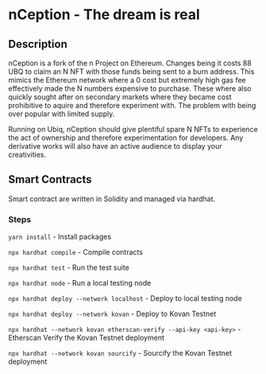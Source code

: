 # nCeption - The dream is real

## Description

nCeption is a fork of the n Project on Ethereum. Changes being it costs 88 UBQ to claim an N NFT with those funds being sent to a burn address. This mimics the Ethereum network where a 0 cost but extremely high gas fee effectively made the N numbers expensive to purchase. These where also quickly sought after on secondary markets where they became cost prohibitive to aquire and therefore experiment with. The problem with being over popular with limited supply.

Running on Ubiq, nCeption should give plentiful spare N NFTs to experience the act of ownership and therefore experimentation for developers. Any derivative works will also have an active audience to display your creativities.

## Smart Contracts

Smart contract are written in Solidity and managed via hardhat.

### Steps

`yarn install` - Install packages

`npx hardhat compile` - Compile contracts

`npx hardhat test` - Run the test suite

`npx hardhat node` - Run a local testing node

`npx hardhat deploy --network localhost` - Deploy to local testing node

`npx hardhat deploy --network kovan` - Deploy to Kovan Testnet

`npx hardhat --network kovan etherscan-verify --api-key <api-key>` - Etherscan Verify the Kovan Testnet deployment

`npx hardhat --network kovan sourcify` - Sourcify the Kovan Testnet deployment
